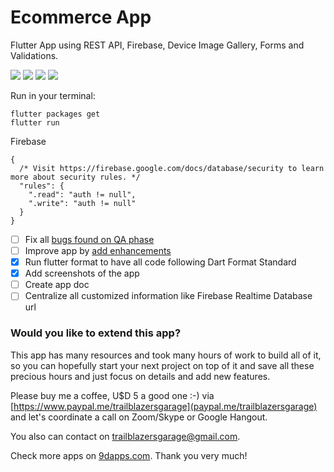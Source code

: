 # Ecommerce App

Flutter App using REST API, Firebase, Device Image Gallery, Forms and Validations.

![](screenshots/product-add-page.jpg)
![](screenshots/product-list.jpg)
![](screenshots/login-page.jpg)
![](screenshots/register-page.jpg)

Run in your terminal:
```
flutter packages get
flutter run
```

Firebase
```
{
  /* Visit https://firebase.google.com/docs/database/security to learn more about security rules. */
  "rules": {
    ".read": "auth != null",
    ".write": "auth != null"
  }
}
```
- [ ] Fix all [bugs found on QA phase](https://github.com/TrailblazersGarage/ecommerce-app/issues?q=is%3Aopen+is%3Aissue+label%3Abug)
- [ ] Improve app by [add enhancements](https://github.com/TrailblazersGarage/ecommerce-app/issues?q=is%3Aopen+is%3Aissue+label%3Aenhancement)
- [x] Run flutter format to have all code following Dart Format Standard
- [x] Add screenshots of the app
- [ ] Create app doc
- [ ] Centralize all customized information like Firebase Realtime Database url

### Would you like to extend this app?
This app has many resources and took many hours of work to build all of it, so you can hopefully start your next project on top of it and save all these precious hours and just focus on details and add new features.

Please buy me a coffee, U$D 5 a good one :-) via [https://www.paypal.me/trailblazersgarage](paypal.me/trailblazersgarage) and let's coordinate a call on Zoom/Skype or Google Hangout.

You also can contact on trailblazersgarage@gmail.com.

Check more apps on [9dapps.com](http://www.9dapps.com).
Thank you very much!